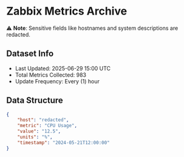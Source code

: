 # Zabbix Metrics Archive

⚠️ **Note**: Sensitive fields like hostnames and system descriptions are redacted.

## Dataset Info
- Last Updated: 2025-06-29 15:00 UTC
- Total Metrics Collected: 983
- Update Frequency: Every (1) hour

## Data Structure
```json
{
    "host": "redacted",
    "metric": "CPU Usage",
    "value": "12.5",
    "units": "%",
    "timestamp": "2024-05-21T12:00:00"
}
```
